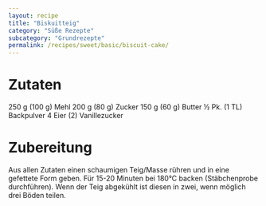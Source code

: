 ```yaml
---
layout: recipe
title: "Biskuitteig"
category: "Süße Rezepte"
subcategory: "Grundrezepte"
permalink: /recipes/sweet/basic/biscuit-cake/
---
```


# Zutaten
250 g (100 g) Mehl
200 g (80 g) Zucker
150 g (60 g) Butter
½ Pk. (1 TL) Backpulver
4 Eier (2)
Vanillezucker

# Zubereitung
Aus allen Zutaten einen schaumigen Teig/Masse rühren und in eine gefettete Form geben. Für 15-20 Minuten bei 180°C backen (Stäbchenprobe durchführen). Wenn der Teig abgekühlt ist diesen in zwei, wenn möglich drei Böden teilen.
